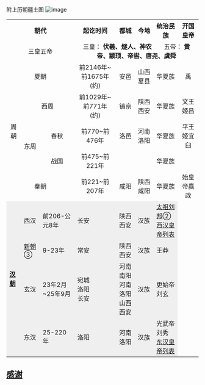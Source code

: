 附上历朝疆土图
![image](/pictures/历代疆土图.gif)   

<table>
    <tr>
        <th align="center" colspan="4">朝代</td>
        <th align="center">起讫时间</td>
        <th align="center">都城</td>
        <th align="center">今地</td>
        <th align="center">统治民族</td>
        <th align="center">开国皇帝</td>
    </tr>
    <tr>
        <td align="center" colspan="4">三皇五帝</td>
        <td align="center" colspan="5">三皇：
            <b>伏羲、燧人、神农</b>&emsp;&emsp;五帝：
            <b>黄帝、颛顼、帝喾、唐尧、虞舜</b>
        </td>
    </tr>
    <tr>
        <td align="center" colspan="4">夏朝</td>
        <td align="center">前2146年~前1675年 (约)</td>
        <td align="center">安邑</td>
        <td align="center">山西夏县</td>
        <td align="center">华夏族</td>
        <td align="center">禹</td>
    </tr>
    <tr>
        <td align="center" colspan="2" rowspan="3">周朝</td>
        <td align="center" colspan="2">西周</td>
        <td align="center">前1029年~前771年 (约)</td>
        <td align="center">镐京</td>
        <td align="center">陕西西安</td>
        <td align="center">华夏族</td>
        <td align="center">文王姬昌</td>
    </tr>
    <tr>
        <td align="center" rowspan="2">东周</td>
        <td align="center">春秋</td>
        <td align="center">前770~前476年</td>
        <td align="center">洛邑</td>
        <td align="center">河南洛阳</td>
        <td align="center">华夏族</td>
        <td align="center">平王姬宜臼</td>
    </tr>
    <tr>
        <td align="center">战国</td>
        <td align="center">前475~前221年</td>
        <td align="center"></td>
        <td align="center"></td>
        <td align="center">华夏族</td>
        <td align="center"></td>
    </tr>
    <tr>
        <td align="center" colspan="4">秦朝</td>
        <td align="center">前221~前207年</td>
        <td align="center">咸阳</td>
        <td align="center">陕西咸阳</td>
        <td align="center">华夏族</td>
        <td align="center">始皇帝嬴政</td>
    </tr>

 <tr style="background-color:#efefef;"><td rowspan="4"><strong><a href="http://114.xixik.com/chaodai/han/" style="color:#000;" title="汉朝">汉朝</a></strong></td><td colspan="2">				西汉</td><td>				前206-公元8年</td><td>				长安</td><td>				陕西西安</td><td>				汉族</td><td><a href="http://www.xixik.com/content/5860833e2e47ff16" title="汉高祖既非刘邦的庙号也非谥号">太祖刘邦</a>②<br /><a href="http://114.xixik.com/chinese-emperors/han/" title="西汉历代皇帝，汉朝历代皇帝">西汉皇帝列表</a></td></tr><tr style="background-color:#efefef;"><td colspan="2"><a href="http://114.xixik.com/chaodai/xin/" title="新朝历史">新朝</a>③</td><td>				9-23年</td><td>				常安</td><td>				陕西西安</td><td>				汉族</td><td>				王莽</td></tr><tr style="background-color:#efefef;"><td colspan="2">				玄汉</td><td>				23年2月~25年9月</td><td>				宛城<br />				洛阳<br />				长安</td><td>				河南南阳<br />				河南洛阳<br />				山西西安</td><td>				汉族</td><td>				更始帝刘玄</td></tr><tr style="background-color:#efefef;"><td colspan="2">				东汉</td><td>				25-220年</td><td>				洛阳</td><td>				河南洛阳</td><td>				汉族</td><td>				光武帝刘秀<br /><a href="http://114.xixik.com/chinese-emperors/han/" title="东汉历代皇帝，汉朝历代皇帝列表">东汉皇帝列表</a></td></tr>
</table>


## [感谢](http://114.xixik.com/chinese-dynasties/)
